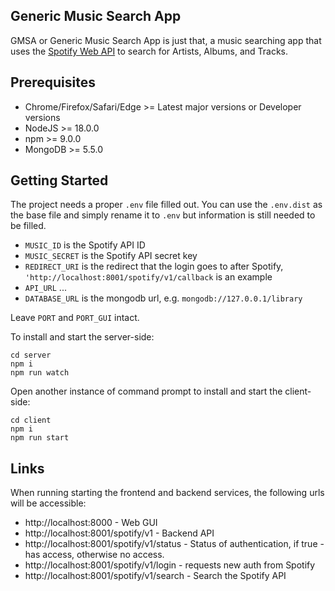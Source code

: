 ## Generic Music Search App
GMSA or Generic Music Search App is just that, a music searching app that uses the [Spotify Web API](https://developer.spotify.com/documentation/web-api) to search for Artists, Albums, and Tracks.

## Prerequisites
 * Chrome/Firefox/Safari/Edge >= Latest major versions or Developer versions
 * NodeJS >= 18.0.0
 * npm >= 9.0.0
 * MongoDB >= 5.5.0

## Getting Started
The project needs a proper `.env` file filled out. You can use the `.env.dist` as the base file and simply rename it to `.env` but information is still needed to be filled.

 * `MUSIC_ID` is the Spotify API ID
 * `MUSIC_SECRET` is the Spotify API secret key
 * `REDIRECT_URI` is the redirect that the login goes to after Spotify, `'http://localhost:8001/spotify/v1/callback` is an example
 * `API_URL` ...
 * `DATABASE_URL` is the mongodb url, e.g. `mongodb://127.0.0.1/library`

Leave `PORT` and `PORT_GUI` intact.

To install and start the server-side:

	cd server
	npm i
	npm run watch

Open another instance of command prompt to install and start the client-side:

	cd client
	npm i
	npm run start

## Links
When running starting the frontend and backend services, the following urls will be accessible:
 * http://localhost:8000 - Web GUI
 * http://localhost:8001/spotify/v1 - Backend API
 * http://localhost:8001/spotify/v1/status - Status of authentication, if true - has access, otherwise no access.
 * http://localhost:8001/spotify/v1/login - requests new auth from Spotify
 * http://localhost:8001/spotify/v1/search - Search the Spotify API